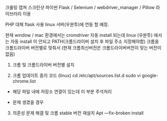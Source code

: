 크롤링 캡쳐 스크린샷 파이썬
Flask / Selenium / webdriver_manager / Pillow 라이브러리 이용

PHP 대체 flask 사용 linux 서버(우분투)에 연동 할 예정.


현재 window / mac 환경에서는 cromdriver 자동 install 되는데 
linux (우분투) 에서는 자동 install 이 안되고 PATH(크롬드라이버 설치 후 파일 주소 지정해야함)
크롬을 크롬드라이버 버전별로 맞춰서 (현재 크롬최신버전은 크롬드라이버버전이 맞는 버전이 없음)

1. 크롬 및 크롬드라이버 버전별 설치 

2. 크롬 업데이트 중지 코드 (linux)
    cd /etc/apt/sources.list.d
    sudo vi google-chrome.list
- 해당 파일 내에 저장소 연결이 있는데 이 부분 주석처리

- 문제 생겼을 경우

3. 의존성 문제 해결 및 크롬 stable 버전 재설치 
 Apt —fix-broken install
